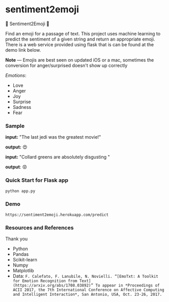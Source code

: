 # sentiment2emoji

🤩 Sentiment2Emoji 🤩

Find an emoji for a passage of text. This project uses machine learning to predict the sentiment of a given string and return an appropriate emoji. There is a web service provided using flask that is can be found at the demo link below.

__Note__ — Emojis are best seen on updated iOS or a mac, sometimes the conversion for anger/surprised doesn't show up correctly

_Emotions_:

* Love
* Anger
* Joy
* Surprise
* Sadness
* Fear

### Sample

__input:__ "The last jedi was the greatest movie!"

__output:__ 😍

__input:__ "Collard greens are absolutely disgusting "

__output__: 😡

### Quick Start for Flask app

```sh
python app.py
```

### Demo

```
https://sentiment2emoji.herokuapp.com/predict
```

### Resources and References

Thank you

* Python
* Pandas
* Scikit-learn
* Numpy
* Matplotlib
* Data: ```F. Calefato, F. Lanubile, N. Novielli. “[EmoTxt: A Toolkit for Emotion Recognition from Text](https://arxiv.org/abs/1708.03892)” To appear in *Proceedings of ACII 2017, the 7th International Conference on Affective Computing and Intelligent Interaction*, San Antonio, USA, Oct. 23-26, 2017.```